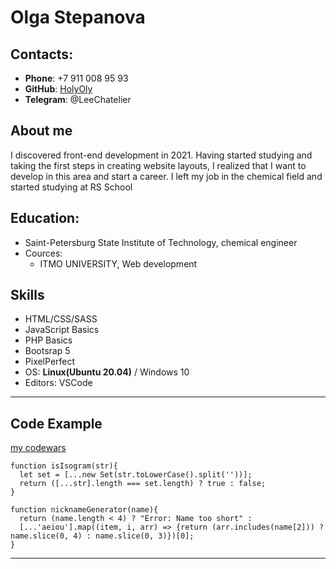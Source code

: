 # Olga Stepanova

## Contacts:
* **Phone**: +7 911 008 95 93
* **GitHub**: [HolyOly](https://github.com/HolyOly) 
* **Telegram**: @LeeChatelier

## About me
 I discovered front-end development in 2021. Having started studying and taking the first steps in creating website layouts, I realized that I want to develop in this area and start a career. I left my job in the chemical field and started studying at RS School

 ## Education: 
 * Saint-Petersburg State Institute of Technology, chemical engineer 
 * Cources: 
     + ITMO UNIVERSITY, Web development

## Skills

* HTML/CSS/SASS
* JavaScript Basics
* PHP Basics
* Bootsrap 5
* PixelPerfect
* OS: **Linux(Ubuntu 20.04)** / Windows 10
* Editors: VSCode

---
## Code Example 
[my codewars](https://www.codewars.com/users/HolyOly) 
```
function isIsogram(str){
  let set = [...new Set(str.toLowerCase().split(''))];
  return ([...str].length === set.length) ? true : false;
}
```
```
function nicknameGenerator(name){
  return (name.length < 4) ? "Error: Name too short" : 
  [...'aeiou'].map((item, i, arr) => {return (arr.includes(name[2])) ? name.slice(0, 4) : name.slice(0, 3)})[0];
}
```
---